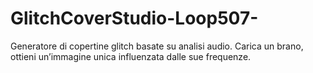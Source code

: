 # GlitchCoverStudio-Loop507-
Generatore di copertine glitch basate su analisi audio. Carica un brano, ottieni un’immagine unica influenzata dalle sue frequenze.

